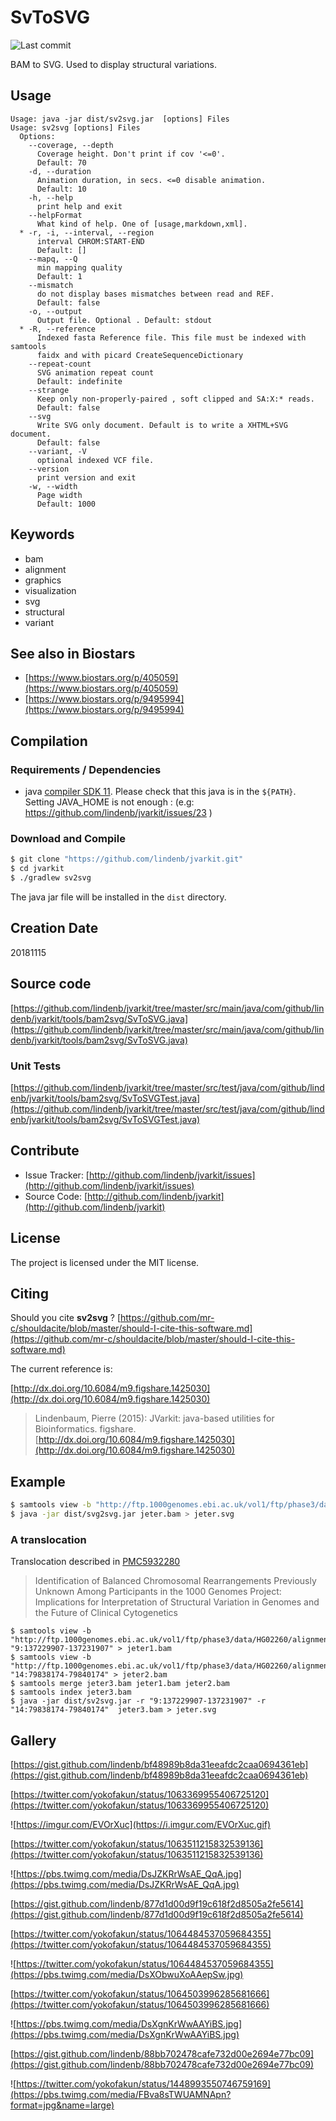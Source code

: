 # SvToSVG

![Last commit](https://img.shields.io/github/last-commit/lindenb/jvarkit.png)

BAM to SVG. Used to display structural variations.


## Usage

```
Usage: java -jar dist/sv2svg.jar  [options] Files
Usage: sv2svg [options] Files
  Options:
    --coverage, --depth
      Coverage height. Don't print if cov '<=0'.
      Default: 70
    -d, --duration
      Animation duration, in secs. <=0 disable animation.
      Default: 10
    -h, --help
      print help and exit
    --helpFormat
      What kind of help. One of [usage,markdown,xml].
  * -r, -i, --interval, --region
      interval CHROM:START-END
      Default: []
    --mapq, --Q
      min mapping quality
      Default: 1
    --mismatch
      do not display bases mismatches between read and REF.
      Default: false
    -o, --output
      Output file. Optional . Default: stdout
  * -R, --reference
      Indexed fasta Reference file. This file must be indexed with samtools 
      faidx and with picard CreateSequenceDictionary
    --repeat-count
      SVG animation repeat count
      Default: indefinite
    --strange
      Keep only non-properly-paired , soft clipped and SA:X:* reads.
      Default: false
    --svg
      Write SVG only document. Default is to write a XHTML+SVG document.
      Default: false
    --variant, -V
      optional indexed VCF file.
    --version
      print version and exit
    -w, --width
      Page width
      Default: 1000

```


## Keywords

 * bam
 * alignment
 * graphics
 * visualization
 * svg
 * structural
 * variant



## See also in Biostars

 * [https://www.biostars.org/p/405059](https://www.biostars.org/p/405059)
 * [https://www.biostars.org/p/9495994](https://www.biostars.org/p/9495994)


## Compilation

### Requirements / Dependencies

* java [compiler SDK 11](https://jdk.java.net/11/). Please check that this java is in the `${PATH}`. Setting JAVA_HOME is not enough : (e.g: https://github.com/lindenb/jvarkit/issues/23 )


### Download and Compile

```bash
$ git clone "https://github.com/lindenb/jvarkit.git"
$ cd jvarkit
$ ./gradlew sv2svg
```

The java jar file will be installed in the `dist` directory.


## Creation Date

20181115

## Source code 

[https://github.com/lindenb/jvarkit/tree/master/src/main/java/com/github/lindenb/jvarkit/tools/bam2svg/SvToSVG.java](https://github.com/lindenb/jvarkit/tree/master/src/main/java/com/github/lindenb/jvarkit/tools/bam2svg/SvToSVG.java)

### Unit Tests

[https://github.com/lindenb/jvarkit/tree/master/src/test/java/com/github/lindenb/jvarkit/tools/bam2svg/SvToSVGTest.java](https://github.com/lindenb/jvarkit/tree/master/src/test/java/com/github/lindenb/jvarkit/tools/bam2svg/SvToSVGTest.java)


## Contribute

- Issue Tracker: [http://github.com/lindenb/jvarkit/issues](http://github.com/lindenb/jvarkit/issues)
- Source Code: [http://github.com/lindenb/jvarkit](http://github.com/lindenb/jvarkit)

## License

The project is licensed under the MIT license.

## Citing

Should you cite **sv2svg** ? [https://github.com/mr-c/shouldacite/blob/master/should-I-cite-this-software.md](https://github.com/mr-c/shouldacite/blob/master/should-I-cite-this-software.md)

The current reference is:

[http://dx.doi.org/10.6084/m9.figshare.1425030](http://dx.doi.org/10.6084/m9.figshare.1425030)

> Lindenbaum, Pierre (2015): JVarkit: java-based utilities for Bioinformatics. figshare.
> [http://dx.doi.org/10.6084/m9.figshare.1425030](http://dx.doi.org/10.6084/m9.figshare.1425030)


## Example

```bash
$ samtools view -b "http://ftp.1000genomes.ebi.ac.uk/vol1/ftp/phase3/data/NA20845/high_coverage_alignment/NA20845.wgs.ILLUMINA.bwa.GIH.high_cov_pcr_free.20140203.bam" "7:8352157-8356597" > jeter.bam && samtools index jeter.bam
$ java -jar dist/svg2svg.jar jeter.bam > jeter.svg
```

### A translocation


Translocation described in [PMC5932280](https://www.ncbi.nlm.nih.gov/pmc/articles/PMC5932280/)

> Identification of Balanced Chromosomal Rearrangements Previously Unknown Among Participants in the 1000 Genomes Project: Implications for Interpretation of Structural Variation in Genomes and the Future of Clinical Cytogenetics

```
$ samtools view -b "http://ftp.1000genomes.ebi.ac.uk/vol1/ftp/phase3/data/HG02260/alignment/HG02260.mapped.ILLUMINA.bwa.PEL.low_coverage.20130415.bam" "9:137229907-137231907" > jeter1.bam
$ samtools view -b "http://ftp.1000genomes.ebi.ac.uk/vol1/ftp/phase3/data/HG02260/alignment/HG02260.mapped.ILLUMINA.bwa.PEL.low_coverage.20130415.bam" "14:79838174-79840174" > jeter2.bam
$ samtools merge jeter3.bam jeter1.bam jeter2.bam
$ samtools index jeter3.bam
$ java -jar dist/sv2svg.jar -r "9:137229907-137231907" -r "14:79838174-79840174"  jeter3.bam > jeter.svg
```


## Gallery

[https://gist.github.com/lindenb/bf48989b8da31eeafdc2caa0694361eb](https://gist.github.com/lindenb/bf48989b8da31eeafdc2caa0694361eb)

[https://twitter.com/yokofakun/status/1063369955406725120](https://twitter.com/yokofakun/status/1063369955406725120)

![https://imgur.com/EVOrXuc](https://i.imgur.com/EVOrXuc.gif)

[https://twitter.com/yokofakun/status/1063511215832539136](https://twitter.com/yokofakun/status/1063511215832539136)

![https://pbs.twimg.com/media/DsJZKRrWsAE_QqA.jpg](https://pbs.twimg.com/media/DsJZKRrWsAE_QqA.jpg)

[https://gist.github.com/lindenb/877d1d00d9f19c618f2d8505a2fe5614](https://gist.github.com/lindenb/877d1d00d9f19c618f2d8505a2fe5614)

[https://twitter.com/yokofakun/status/1064484537059684355](https://twitter.com/yokofakun/status/1064484537059684355)

![https://twitter.com/yokofakun/status/1064484537059684355](https://pbs.twimg.com/media/DsXObwuXoAAepSw.jpg)

[https://twitter.com/yokofakun/status/1064503996285681666](https://twitter.com/yokofakun/status/1064503996285681666)

![https://pbs.twimg.com/media/DsXgnKrWwAAYiBS.jpg](https://pbs.twimg.com/media/DsXgnKrWwAAYiBS.jpg)


[https://gist.github.com/lindenb/88bb702478cafe732d00e2694e77bc09](https://gist.github.com/lindenb/88bb702478cafe732d00e2694e77bc09)

![https://twitter.com/yokofakun/status/1448993550746759169](https://pbs.twimg.com/media/FBva8sTWUAMNApn?format=jpg&name=large)

